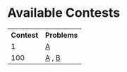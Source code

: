 # Available Contests

<table><tr><th>Contest</th><th>Problems</th></tr><tr><td>1</td><td><a href="https://open-competitive-coding.github.io/problem-set/1/A/">A</a> </td></tr><tr><td>100</td><td><a href="https://open-competitive-coding.github.io/problem-set/100/A/">A</a> , <a href="https://open-competitive-coding.github.io/problem-set/100/B/">B</a> </td></tr></table>

